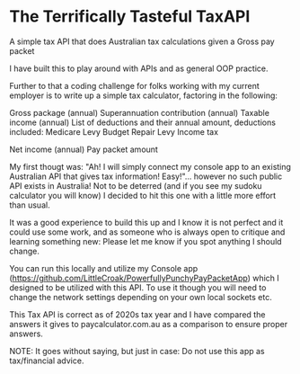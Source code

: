 # The Terrifically Tasteful TaxAPI
A simple tax API that does Australian tax calculations given a Gross pay packet

I have built this to play around with APIs and as general OOP practice.

Further to that a coding challenge for folks working with my current employer is to write up a simple tax calculator, factoring in the following:

Gross package (annual) 
Superannuation contribution (annual) 
Taxable income (annual) 
List of deductions and their annual amount, deductions included: 
Medicare Levy Budget Repair Levy Income tax 

Net income (annual) 
Pay packet amount

My first thougt was: "Ah! I will simply connect my console app to an existing Australian API that gives tax information! Easy!"... however no such public API exists in Australia! Not to be deterred (and if you see my sudoku calculator you will know) I decided to hit this one with a little more effort than usual.

It was a good experience to build this up and I know it is not perfect and it could use some work, and as someone who is always open to critique and learning something new: Please let me know if you spot anything I should change.

You can run this locally and utilize my Console app (https://github.com/LittleCroak/PowerfullyPunchyPayPacketApp) which I designed to be utilized with this API. 
To use it though you will need to change the network settings depending on your own local sockets etc.

This Tax API is correct as of 2020s tax year and I have compared the answers it gives to paycalculator.com.au as a comparison to ensure proper answers.

NOTE: It goes without saying, but just in case: Do not use this app as tax/financial advice.
